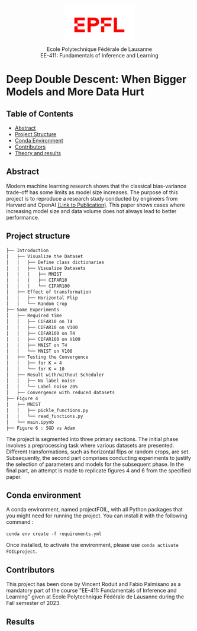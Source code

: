 <div align="center">
<img src="./ressources/logo-epfl.png" alt="Example Image" width="192" height="108">
</div>

<div align="center">
Ecole Polytechnique Fédérale de Lausanne
</div> 
<div align="center">
EE-411: Fundamentals of Inference and Learning
</div> 

# Deep Double Descent: When Bigger Models and More Data Hurt

## Table of Contents

- [Abstract](#abstract)
- [Project Structure](#project-structure)
- [Conda Environment](#conda-environment)
- [Contributors](#contributors)
- [Theory and results](#theory-and-results)

## Abstract 

Modern machine learning research shows that the classical bias-variance trade-off has some limits as model size increases. The purpose of this project is to reproduce a research study conducted by engineers from Harvard and OpenAI [(Link to Publication)](https://arxiv.org/abs/1912.02292). This paper shows cases where increasing model size and data volume does not always lead to better performance.

## Project structure
```
├── Introduction
│   ├── Visualize the Dataset
│   │   ├── Define class dictionaries
│   │   ├── Visualize Datasets
│   │   |   ├── MNIST
│   │   |   ├── CIFAR10
│   │   |   └── CIFAR100
│   ├── Effect of transformation
│   │   ├── Horizontal Flip
│   │   └── Random Crop 
├── Some Experiments
│   ├── Required time
│   │   ├── CIFAR10 on T4
│   │   ├── CIFAR10 on V100
│   │   ├── CIFAR100 on T4
│   │   ├── CIFAR100 on V100
│   │   ├── MNIST on T4
│   │   └── MNIST on V100
│   ├── Testing the Convergence
│   │   ├── for K = 4
│   │   └── for K = 10
│   ├── Result with/without Scheduler
│   │   ├── No label noise
│   │   └── Label noise 20%
│   ├── Convergence with reduced datasets
├── Figure 4
│   ├── MNIST
│   │   ├── pickle_functions.py
│   │   └── read_functions.py
│   └── main.ipynb
├── Figure 6 : SGD vs Adam
```

The project is segmented into three primary sections. The initial phase involves a preprocessing task where various datasets are presented. Different transformations, such as horizontal flips or random crops, are set. Subsequently, the second part comprises conducting experiments to justify the selection of parameters and models for the subsequent phase. In the final part, an attempt is made to replicate figures 4 and 6 from the specified paper.

## Conda environment
A conda environment, named projectFOIL, with all Python packages that you might need for running the project. You can install it with the following command : 

`conda env create -f requirements.yml`

Once installed, to activate the environment, please use `conda activate FOILproject`. 


## Contributors
This project has been done by Vincent Roduit and Fabio Palmisano as a mandatory part of the course "EE-411: Fundamentals of Inference and Learning" given at Ecole Polytechnique Fédérale de Lausanne during the Fall semester of 2023.

## Results
